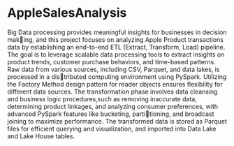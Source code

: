 # AppleSalesAnalysis
Big Data processing provides meaningful insights for businesses in decision making, and this project focuses on analyzing Apple Product transactions data
by establishing an end-to-end ETL (Extract, Transform, Load) pipeline. The goal is to leverage scalable data processing tools to extract insights on product
trends, customer purchase behaviors, and time-based patterns. Raw data from various sources, including CSV, Parquet, and data lakes, is processed in a distributed computing environment using PySpark. Utilizing the Factory Method design pattern for reader objects ensures flexibility for different data sources.
The transformation phase involves data cleansing and business logic procedures,such as removing inaccurate data, determining product linkages, and analyzing
consumer preferences, with advanced PySpark features like bucketing, partitioning, and broadcast joining to maximize performance. The transformed data
is stored as Parquet files for efficient querying and visualization, and imported into Data Lake and Lake House tables.
